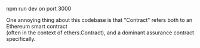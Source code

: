 npm run dev
on port 3000

One annoying thing about this codebase is that "Contract" refers both to an Ethereum smart contract \
(often in the context of ethers.Contract), and a dominant assurance contract specifically.